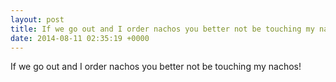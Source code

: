 ```yaml
---
layout: post
title: If we go out and I order nachos you better not be touching my nachos!
date: 2014-08-11 02:35:19 +0000
---
```


If we go out and I order nachos you better not be touching my nachos!

